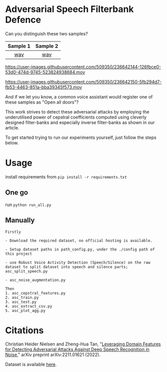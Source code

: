 # Adversarial Speech Filterbank Defence

Can you distinguish these two samples?

Sample 1 | Sample 2
:-: | :-:
[wav](sample/sample-000303.wav) | [wav](https://github.com/aau-es-ml/adversarial_speech_filterbank_defence/raw/master/sample/adv-short2short-000303.wav?raw=true)

https://user-images.githubusercontent.com/509350/236642144-126fbce0-53d0-474d-9745-523824938684.mov

https://user-images.githubusercontent.com/509350/236642150-5fb294d7-fb53-4463-851a-bba39345f573.mov

And if we let you know, a common voice assistant would register one of these samples as "Open all doors"?

This work strives to detect these adversarial attacks by employing the underutilised power of cepstral coefficients 
computed using cleverly designed filter-banks and especially inverse filter-banks as shown in our article.

To get started trying to run our experiments yourself, just follow the steps below.    

# Usage

install requirements from ``pip install -r requirements.txt``

## One go

run ``python run_all.py``

## Manually

    Firstly
    
    - Download the required dataset, no official hosting is available.

    - Setup dataset paths in path_config.py, under the ./config path of this project 
    
    - use Robust Voice Activity Detection (Speech/Silence) on the raw dataset to split dataset into speech and silence parts; asc_split_speech.py
    
    - asc_noise_augmentation.py
    
    Then 
    1. asc_cepstral_features.py
    2. asc_train.py
    3. asc_test.py
    4. asc_extract_csv.py
    5. asc_plot_agg.py

# Citations

Christian Heider Nielsen and Zheng-Hua Tan, "[Leveraging Domain Features for Detecting Adversarial Attacks Against Deep Speech Recognition in Noise](https://arxiv.org/pdf/2211.01621.pdf)," arXiv preprint arXiv:2211.01621 (2022).

Dataset is available [here](https://github.com/zhenghuatan/Audio-adversarial-examples).

